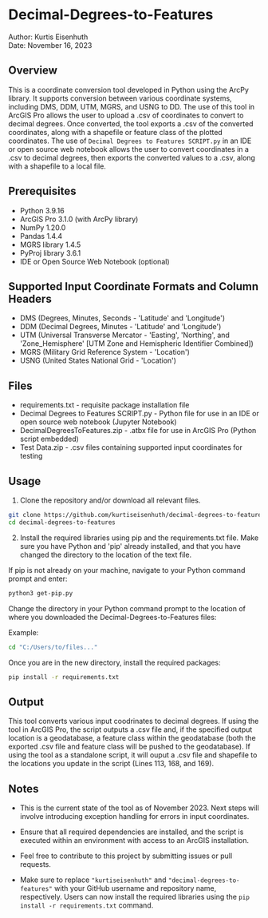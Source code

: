 # Decimal-Degrees-to-Features

Author: Kurtis Eisenhuth  
Date: November 16, 2023

## Overview

This is a coordinate conversion tool developed in Python using the ArcPy library. It supports conversion between various coordinate systems, including DMS, DDM, UTM, MGRS, and USNG to DD. The use of this tool in ArcGIS Pro allows the user to upload a .csv of coordinates to convert to decimal degrees. Once converted, the tool exports a .csv of the converted coordinates, along with a shapefile or feature class of the plotted coordinates. The use of `Decimal Degrees to Features SCRIPT.py` in an IDE or open source web notebook allows the user to convert coordinates in a .csv to decimal degrees, then exports the converted values to a .csv, along with a shapefile to a local file.

## Prerequisites

- Python 3.9.16
- ArcGIS Pro 3.1.0 (with ArcPy library)
- NumPy 1.20.0
- Pandas 1.4.4
- MGRS library 1.4.5
- PyProj library 3.6.1
- IDE or Open Source Web Notebook (optional)

## Supported Input Coordinate Formats and Column Headers

- DMS (Degrees, Minutes, Seconds - 'Latitude' and 'Longitude')
- DDM (Decimal Degrees, Minutes - 'Latitude' and 'Longitude')
- UTM (Universal Transverse Mercator - 'Easting', 'Northing', and 'Zone_Hemisphere' [UTM Zone and Hemispheric Identifier Combined])
- MGRS (Military Grid Reference System - 'Location')
- USNG (United States National Grid - 'Location')

## Files
- requirements.txt - requisite package installation file
- Decimal Degrees to Features SCRIPT.py - Python file for use in an IDE or open source web notebook (Jupyter Notebook)
- DecimalDegreesToFeatures.zip - .atbx file for use in ArcGIS Pro (Python script embedded)
- Test Data.zip - .csv files containing supported input coordinates for testing

## Usage 

1. Clone the repository and/or download all relevant files.

```bash
git clone https://github.com/kurtiseisenhuth/decimal-degrees-to-features.git
cd decimal-degrees-to-features
```
 
2. Install the required libraries using pip and the requirements.txt file. Make sure you have Python and 'pip' already installed, and that you have changed the directory to the location of the text file.

If pip is not already on your machine, navigate to your Python command prompt and enter: 

```bash
python3 get-pip.py
```
Change the directory in your Python command prompt to the location of where you downloaded the Decimal-Degrees-to-Features files:

Example: 

```bash
cd "C:/Users/to/files..."
```

Once you are in the new directory, install the required packages: 

```bash
pip install -r requirements.txt
```

## Output
This tool converts various input coodrinates to decimal degrees. If using the tool in ArcGIS Pro, the script outputs a .csv file and, if the specified output location is a geodatabase, a feature class within the geodatabase (both the exported .csv file and feature class will be pushed to the geodatabase). If using the tool as a standalone script, it will ouput a .csv file and shapefile to the locations you update in the script (Lines 113, 168, and 169).

## Notes
- This is the current state of the tool as of November 2023. Next steps will involve introducing exception handling for errors in input coordinates.
 
- Ensure that all required dependencies are installed, and the script is executed within an environment with access to an ArcGIS installation.

- Feel free to contribute to this project by submitting issues or pull requests.

- Make sure to replace `"kurtiseisenhuth"` and `"decimal-degrees-to-features"` with your GitHub username and repository name, respectively. Users can now install the required libraries using the `pip install -r requirements.txt` command.




